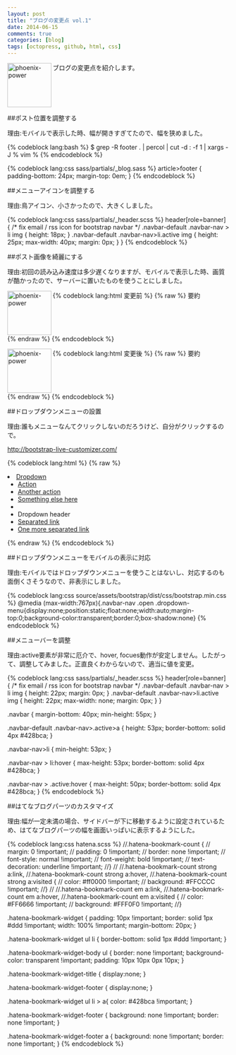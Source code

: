 ```yaml
---
layout: post
title: "ブログの変更点 vol.1"
date: 2014-06-15
comments: true
categories: [blog]
tags: [octopress, github, html, css]
---
```


<img src="{{ root_url }}/images/more.png" alt="phoenix-power" align="left" width="100" height="100">ブログの変更点を紹介します。<!--more--><br clear="all">

##ポスト位置を調整する

理由:モバイルで表示した時、幅が開きすぎてたので、幅を狭めました。

{% codeblock lang:bash %}
$ grep -R footer . | percol | cut -d : -f 1 | xargs -J % vim %
{% endcodeblock %}

{% codeblock lang:css sass/partials/_blog.sass %}
article>footer {
padding-bottom: 24px;
margin-top: 0em;
}
{% endcodeblock %}

##メニューアイコンを調整する

理由:鳥アイコン、小さかったので、大きくしました。

{% codeblock lang:css sass/partials/_header.scss %}
header[role=banner] {
    /* fix email / rss icon for bootstrap navbar */
    .navbar-default .navbar-nav > li img {
        height: 18px;
    }
    .navbar-default .navbar-nav>li.active img {
    height: 25px;
    max-width: 40px;
    margin: 0px;
  }
}
{% endcodeblock %}

##ポスト画像を綺麗にする

理由:初回の読み込み速度は多少遅くなりますが、モバイルで表示した時、画質が酷かったので、サーバーに置いたものを使うことにしました。

{% codeblock lang:html 変更前 %}
{% raw %}
<img src="http../images/more.png" alt="phoenix-power" align="left" width="100" height="100">要約<!--more--><br clear="all">
{% endraw %}
{% endcodeblock %}

{% codeblock lang:html 変更後 %}
{% raw %}
<img src="{{ root_url }}/images/more.png" alt="phoenix-power" align="left" width="100" height="100">要約<!--more--><br clear="all">
{% endraw %}
{% endcodeblock %}

##ドロップダウンメニューの設置

理由:誰もメニューなんてクリックしないのだろうけど、自分がクリックするので。

http://bootstrap-live-customizer.com/

{% codeblock lang:html %}
{% raw %}
      <li class="dropdown">
        <a href="#" class="dropdown-toggle" data-toggle="dropdown">Dropdown <b class="caret"></b></a>
        <ul class="dropdown-menu">
          <li><a href="#">Action</a></li>
          <li><a href="#">Another action</a></li>
          <li><a href="#">Something else here</a></li>
          <li class="divider"></li>
          <li class="dropdown-header">Dropdown header</li>
          <li><a href="#">Separated link</a></li>
          <li><a href="#">One more separated link</a></li>
        </ul>
      </li>
{% endraw %}
{% endcodeblock %}

##ドロップダウンメニューをモバイルの表示に対応

理由:モバイルではドロップダウンメニューを使うことはないし、対応するのも面倒くさそうなので、非表示にしました。

{% codeblock lang:css source/assets/bootstrap/dist/css/bootstrap.min.css %}
@media (max-width:767px){.navbar-nav .open .dropdown-menu{display:none;position:static;float:none;width:auto;margin-top:0;background-color:transparent;border:0;box-shadow:none}
{% endcodeblock %}

##メニューバーを調整

理由:active要素が非常に厄介で、hover, focues動作が安定しません。したがって、調整してみました。正直良くわからないので、適当に値を変更。

{% codeblock lang:css sass/partials/_header.scss %}
header[role=banner] {
    /* fix email / rss icon for bootstrap navbar */
    .navbar-default .navbar-nav > li img {
        height: 22px;
        margin: 0px;
    }
    .navbar-default .navbar-nav>li.active img {
    height: 22px;
    max-width: none;
    margin: 0px;
  }
}

.navbar {
margin-bottom: 40px;
min-height: 55px;
}

.navbar-default .navbar-nav>.active>a {
height: 53px;
border-bottom: solid 4px #428bca;
}

.navbar-nav>li {
min-height: 53px;
}

.navbar-nav > li:hover {
max-height: 53px;
border-bottom: solid 4px #428bca;
}

.navbar-nav > .active:hover {
max-height: 50px;
border-bottom: solid 4px #428bca;
}
{% endcodeblock %}

##はてなブログパーツのカスタマイズ

理由:幅が一定未満の場合、サイドバーが下に移動するように設定されているため、はてなブログパーツの幅を画面いっぱいに表示するようにした。

{% codeblock lang:css hatena.scss %}
//.hatena-bookmark-count {
//  margin: 0 !important;
//  padding: 0 !important;
//  border: none !important;
//  font-style: normal !important;
//  font-weight: bold !important;
//  text-decoration: underline !important;
//}
//
//.hatena-bookmark-count strong a:link,
//.hatena-bookmark-count strong a:hover,
//.hatena-bookmark-count strong a:visited {
//  color: #ff0000 !important;
//  background: #FFCCCC !important;
//}
//
//.hatena-bookmark-count em a:link,
//.hatena-bookmark-count em a:hover,
//.hatena-bookmark-count em a:visited {
//  color: #FF6666 !important;
//  background: #FFF0F0 !important;
//}

.hatena-bookmark-widget {
padding: 10px !important;
border:  solid 1px #ddd !important;
width: 100% !important;
margin-bottom: 20px;
}

.hatena-bookmark-widget ul li {
border-bottom:  solid 1px #ddd !important;
}

.hatena-bookmark-widget-body ul {
border: none !important;
background-color: transparent !important;
padding: 10px 10px 0px 10px;
}

.hatena-bookmark-widget-title {
display:none;
}

.hatena-bookmark-widget-footer {
display:none;
}

.hatena-bookmark-widget ul li > a{
color: #428bca !important;
}

.hatena-bookmark-widget-footer {
background: none !important;
border: none !important;
}

.hatena-bookmark-widget-footer a {
background: none !important;
border: none !important;
}
{% endcodeblock %}

